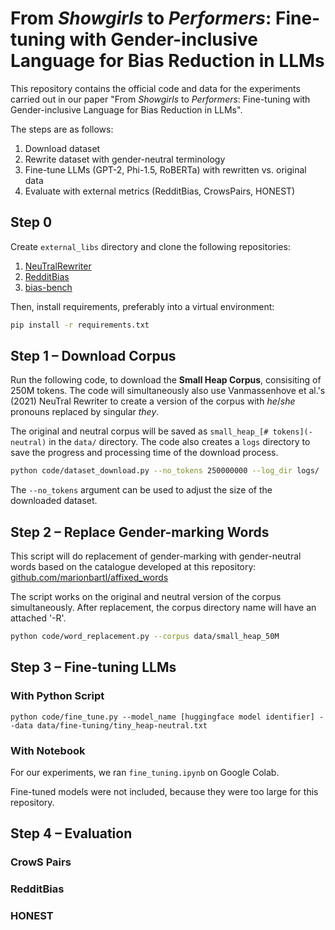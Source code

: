 # From _Showgirls_ to _Performers_: Fine-tuning with Gender-inclusive Language for Bias Reduction in LLMs

This repository contains the official code and data for the experiments carried out in our paper "From _Showgirls_ to _Performers_: Fine-tuning with Gender-inclusive Language for Bias Reduction in LLMs". 

The steps are as follows: 

1. Download dataset 
2. Rewrite dataset with gender-neutral terminology
4. Fine-tune LLMs (GPT-2, Phi-1.5, RoBERTa) with rewritten vs. original data
5. Evaluate with external metrics (RedditBias, CrowsPairs, HONEST)

## Step 0

Create `external_libs` directory and clone the following repositories: 

1. [NeuTralRewriter](https://github.com/vnmssnhv/NeuTralRewriter)
2. [RedditBias](https://github.com/SoumyaBarikeri/RedditBias)
3. [bias-bench](https://github.com/McGill-NLP/bias-bench)


Then, install requirements, preferably into a virtual environment: 
```sh
pip install -r requirements.txt
```

## Step 1 &ndash; Download Corpus

Run the following code, to download the **Small Heap Corpus**, consisiting of 250M tokens. The code will simultaneously also use Vanmassenhove et al.'s (2021) NeuTral Rewriter to create a version of the corpus with _he_/_she_ pronouns replaced by singular _they_.

The original and neutral corpus will be saved as `small_heap_[# tokens](-neutral)` in the `data/` directory.
The code also creates a `logs` directory to save the progress and processing time of the download process.

```sh
python code/dataset_download.py --no_tokens 250000000 --log_dir logs/
```

The `--no_tokens` argument can be used to adjust the size of the downloaded dataset.


## Step 2 &ndash; Replace Gender-marking Words

This script will do replacement of gender-marking with gender-neutral words based on the catalogue developed at this repository: [github.com/marionbartl/affixed_words](https://github.com/marionbartl/affixed_words)

The script works on the original and neutral version of the corpus simultaneously. After replacement, the corpus directory name will have an attached '-R'. 

```sh
python code/word_replacement.py --corpus data/small_heap_50M
```

## Step 3 &ndash; Fine-tuning LLMs

### With Python Script

```
python code/fine_tune.py --model_name [huggingface model identifier] --data data/fine-tuning/tiny_heap-neutral.txt
```

### With Notebook 

For our experiments, we ran `fine_tuning.ipynb` on Google Colab. 

Fine-tuned models were not included, because they were too large for this repository. 

## Step 4 &ndash; Evaluation

### CrowS Pairs

### RedditBias

### HONEST
